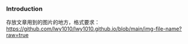 ### Introduction

存放文章用到的图片的地方，格式要求：https://github.com/lwy1010/lwy1010.github.io/blob/main/img-file-name?raw=true
